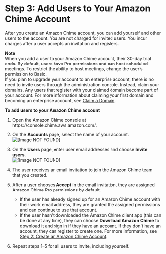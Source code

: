 # Step 3: Add Users to Your Amazon Chime Account<a name="add-users"></a>

After you create an Amazon Chime account, you can add yourself and other users to the account\. You are not charged for invited users\. You incur charges after a user accepts an invitation and registers\.

**Note**  
When you add a user to your Amazon Chime account, their 30\-day trial ends\. By default, users have Pro permissions and can host scheduled meetings\. To restrict the ability to host meetings, change the user’s permission to Basic\.  
If you plan to upgrade your account to an enterprise account, there is no need to invite users through the administration console\. Instead, claim your domains\. Any users that register with your claimed domain become part of your account\. For more information about claiming your first domain and becoming an enterprise account, see [Claim a Domain](claim-domain.md)\.

**To add users to your Amazon Chime account**

1. Open the Amazon Chime console at [https://console\.chime\.aws\.amazon\.com/](https://console.chime.aws.amazon.com)\.

1. On the **Accounts** page, select the name of your account\.  
![\[Image NOT FOUND\]](http://docs.aws.amazon.com/chime/latest/ag/images/select_team_account.png)

1. On the **Users** page, enter user email addresses and choose **Invite users**\.  
![\[Image NOT FOUND\]](http://docs.aws.amazon.com/chime/latest/ag/images/invite_users.png)

1. The user receives an email invitation to join the Amazon Chime team that you created\. 

1. After a user chooses **Accept** in the email invitation, they are assigned Amazon Chime Pro permissions by default\. 
   + If the user has already signed up for an Amazon Chime account with their work email address, they are granted the assigned permissions and can continue to use that account\.
   + If the user hasn't downloaded the Amazon Chime client app \(this can be done at any time\), they can choose **Download Amazon Chime** to download it and sign in if they have an account\. If they don't have an account, they can register to create one\. For more information, see [Step 2: Create an Amazon Chime Account](create-account.md)\.

1. Repeat steps 1–5 for all users to invite, including yourself\.